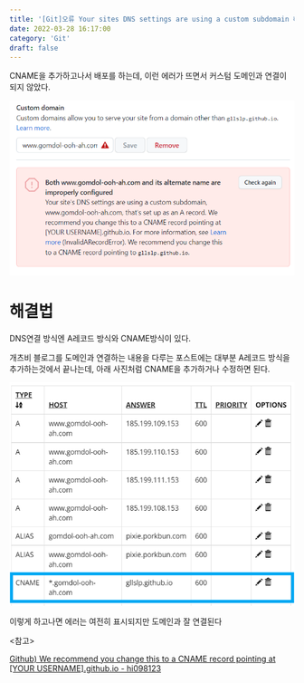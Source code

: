 ```yaml
---
title: '[Git]오류 Your sites DNS settings are using a custom subdomain 해결'
date: 2022-03-28 16:17:00
category: 'Git'
draft: false
---
```


CNAME을 추가하고나서 배포를 하는데, 이런 에러가 뜨면서 커스텀 도메인과 연결이 되지 않았다.

![](.\images\220328_01.PNG)

# 해결법

DNS연결 방식엔 A레코드 방식와 CNAME방식이 있다.

개츠비 블로그를 도메인과 연결하는 내용을 다루는 포스트에는 대부분 A레코드 방식을 추가하는것에서 끝나는데, 아래 사진처럼 CNAME을 추가하거나 수정하면 된다.

![](.\images\220328_02.PNG)

이렇게 하고나면 에러는 여전히 표시되지만 도메인과 잘 연결된다

<참고>

[Github) We recommend you change this to a CNAME record pointing at [YOUR USERNAME].github.io - hi098123](https://hi098123.tistory.com/210)
